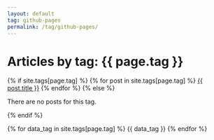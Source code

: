 ```yaml
---
layout: default
tag: github-pages
permalink: /tag/github-pages/
---
```

<h1>Articles by tag: {{ page.tag }}</h1>
<div>
{% if site.tags[page.tag] %}
{% for post in site.tags[page.tag] %}
<a href="{{ post.url }}/">{{ post.title }}</a>
{% endfor %}
{% else %}
<p>There are no posts for this tag.</p>
{% endif %}
</div>

{% for data_tag in site.tags[page.tag] %}
{{ data_tag }}
{% endfor %}
